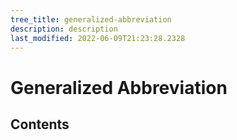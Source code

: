 ```yaml
---
tree_title: generalized-abbreviation
description: description
last_modified: 2022-06-09T21:23:28.2328
---
```


# Generalized Abbreviation

## Contents
